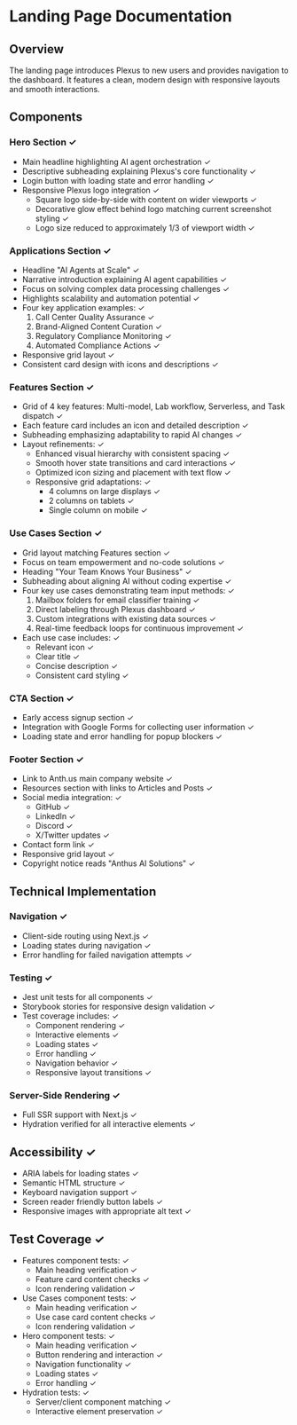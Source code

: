 # Landing Page Documentation

## Overview
The landing page introduces Plexus to new users and provides navigation to the dashboard. It features a clean, modern design with responsive layouts and smooth interactions.

## Components

### Hero Section ✓
- Main headline highlighting AI agent orchestration ✓
- Descriptive subheading explaining Plexus's core functionality ✓
- Login button with loading state and error handling ✓
- Responsive Plexus logo integration ✓
  - Square logo side-by-side with content on wider viewports ✓
  - Decorative glow effect behind logo matching current screenshot styling ✓
  - Logo size reduced to approximately 1/3 of viewport width ✓

### Applications Section ✓
- Headline "AI Agents at Scale" ✓
- Narrative introduction explaining AI agent capabilities ✓
- Focus on solving complex data processing challenges ✓
- Highlights scalability and automation potential ✓
- Four key application examples: ✓
  1. Call Center Quality Assurance ✓
  2. Brand-Aligned Content Curation ✓
  3. Regulatory Compliance Monitoring ✓
  4. Automated Compliance Actions ✓
- Responsive grid layout ✓
- Consistent card design with icons and descriptions ✓

### Features Section ✓
- Grid of 4 key features: Multi-model, Lab workflow, Serverless, and Task dispatch ✓
- Each feature card includes an icon and detailed description ✓
- Subheading emphasizing adaptability to rapid AI changes ✓
- Layout refinements: ✓
  - Enhanced visual hierarchy with consistent spacing ✓
  - Smooth hover state transitions and card interactions ✓
  - Optimized icon sizing and placement with text flow ✓
  - Responsive grid adaptations: ✓
    - 4 columns on large displays ✓
    - 2 columns on tablets ✓
    - Single column on mobile ✓

### Use Cases Section ✓
- Grid layout matching Features section ✓
- Focus on team empowerment and no-code solutions ✓
- Heading "Your Team Knows Your Business" ✓
- Subheading about aligning AI without coding expertise ✓
- Four key use cases demonstrating team input methods: ✓
  1. Mailbox folders for email classifier training ✓
  2. Direct labeling through Plexus dashboard ✓
  3. Custom integrations with existing data sources ✓
  4. Real-time feedback loops for continuous improvement ✓
- Each use case includes: ✓
  - Relevant icon ✓
  - Clear title ✓
  - Concise description ✓
  - Consistent card styling ✓

### CTA Section ✓
- Early access signup section ✓
- Integration with Google Forms for collecting user information ✓
- Loading state and error handling for popup blockers ✓

### Footer Section ✓
- Link to Anth.us main company website ✓
- Resources section with links to Articles and Posts ✓
- Social media integration: ✓
  - GitHub ✓
  - LinkedIn ✓
  - Discord ✓
  - X/Twitter updates ✓
- Contact form link ✓
- Responsive grid layout ✓
- Copyright notice reads "Anthus AI Solutions" ✓

## Technical Implementation

### Navigation ✓
- Client-side routing using Next.js ✓
- Loading states during navigation ✓
- Error handling for failed navigation attempts ✓

### Testing ✓
- Jest unit tests for all components ✓
- Storybook stories for responsive design validation ✓
- Test coverage includes: ✓
  - Component rendering ✓
  - Interactive elements ✓
  - Loading states ✓
  - Error handling ✓
  - Navigation behavior ✓
  - Responsive layout transitions ✓

### Server-Side Rendering ✓
- Full SSR support with Next.js ✓
- Hydration verified for all interactive elements ✓

## Accessibility ✓
- ARIA labels for loading states ✓
- Semantic HTML structure ✓
- Keyboard navigation support ✓
- Screen reader friendly button labels ✓
- Responsive images with appropriate alt text ✓

## Test Coverage ✓
- Features component tests: ✓
  - Main heading verification ✓
  - Feature card content checks ✓
  - Icon rendering validation ✓
- Use Cases component tests: ✓
  - Main heading verification ✓
  - Use case card content checks ✓
  - Icon rendering validation ✓
- Hero component tests: ✓
  - Main heading verification ✓
  - Button rendering and interaction ✓
  - Navigation functionality ✓
  - Loading states ✓
  - Error handling ✓
- Hydration tests: ✓
  - Server/client component matching ✓
  - Interactive element preservation ✓

